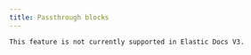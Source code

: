```yaml
---
title: Passthrough blocks
---
```


```{caution}
This feature is not currently supported in Elastic Docs V3.
```